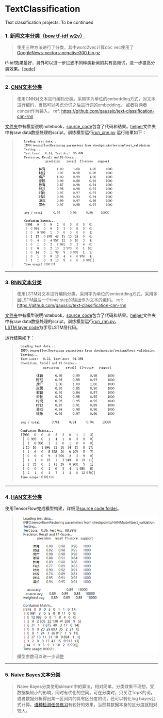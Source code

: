 # TextClassification
Text classification projects.         To be continued

### 1. [新闻文本分类（bow tf-idf w2v）](ch_text_classification/)
   > 使用三种方法进行了分类，其中word2vec计算doc vec使用了[GoogleNews-vectors-negative300.bin.gz](https://github.com/mmihaltz/word2vec-GoogleNews-vectors)
   
   tf-idf效果最好，另外可以进一步过滤不同种类新闻的共有高频词，进一步提高分类效果。[[code]](ch_text_classification/ch_text_classification.ipynb)

***
### 2. [CNN文本分类](CNN_text_classification/)
   > 使用CNN对文本进行编码分类。采用字为单位的embedding方式，对文本进行编码，当然可以考虑分词之后进行词的embedding。
   > 或者将两者concat作为输入。
   > ref: https://github.com/gaussic/text-classification-cnn-rnn
   
   [文件夹](CNN_text_classification/)中有模型说明notebook，[source_code](CNN_text_classification/source_code/)包含了代码和结果。[helper](CNN_text_classification/source_code/helper/)文件夹中有raw data数据处理的script。训练模型运行[run_cnn.py](CNN_text_classification/source_code/run_cnn.py)
   运行结果如下：
   > ![pic](pic/pic.png)
   
***
### 3. [RNN文本分类](RNN_text_classification/)
   > 使用LSTM对文本进行编码分类。采用字为单位的embedding方式，采用多层LSTM最后一个time step的输出作为文本的编码。
   > ref: https://github.com/gaussic/text-classification-cnn-rnn
   
   [文件夹](RNN_text_classification/)中有模型说明notebook，[source_code](RNN_text_classification/source_code/)包含了代码和结果。[helper](RNN_text_classification/source_code/helper/)文件夹中有raw data数据处理的script。训练模型运行[run_rnn.py](RNN_text_classification/source_code/run_rnn.py)。  
   [LSTM layer code](RNN_text_classification/lstm_layer_implement.py)为手写LSTM层代码。
   
   运行结果如下：
   > ![pic2](pic/pic2.png)  

***
### 4. [HAN文本分类](HAN_text_classification/)
   使用TensorFlow完成模型构建，详细见[source code folder](HAN_text_classification/)。
   > ![pic](pic/pic3.png)  
   > 模型参数可以进一步调整

***
### 5. [Naive Bayes文本分类](NB_classification/)
   > Naive Bayes分类使用sklearn中的算法，相对简单，分类效果不理想，受数据集较小的影响，同时有优化的空间。可在分类时，只关注TopK的词，或者数据分析得出某一区间内的具有区分度的词，还可以转化log bayes公式计算。[语种检测任务练习](NB_classification/Language-Detector(Exercise)/)有较好的效果，当然其数据本身的区分度就相对较大。
